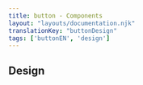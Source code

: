 ```yaml
---
title: button - Components
layout: "layouts/documentation.njk"
translationKey: "buttonDesign"
tags: ['buttonEN', 'design']
---
```


## Design
